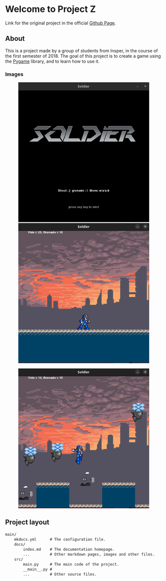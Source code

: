 # Welcome to Project Z

Link for the original project in the official [Github Page](https://github.com/FidyBack/Projeto_Z_de_Jogo).

## About

This is a project made by a group of students from Insper, in the course of the first semester of 2018. The goal of this project is to create a game using the [Pygame](https://www.pygame.org/news) library, and to learn how to use it.

### Images

<p align="center">
   <img src="img/menu.png" width="420">
   <img src="img/start.png" width="420">
</p>

<p align="center">
   <img src="img/enemies.png" width="420">
</p>

## Project layout

    main/
        mkdocs.yml      # The configuration file.
        docs/
            index.md    # The documentation homepage.
            ...         # Other markdown pages, images and other files.
        src/
            main.py     # The main code of the project.
            __main__.py # 
            ...         # Other source files.
